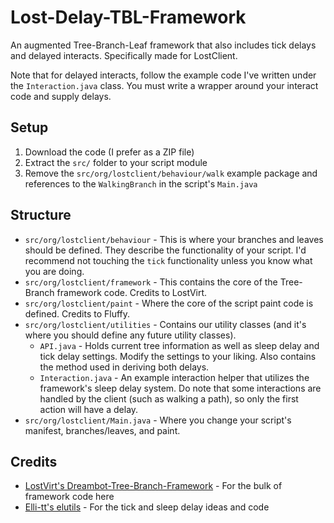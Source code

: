 # Lost-Delay-TBL-Framework

An augmented Tree-Branch-Leaf framework that also includes tick delays and delayed interacts. Specifically made for LostClient.

Note that for delayed interacts, follow the example code I've written under the `Interaction.java` class. You must write a wrapper around your interact code and supply delays.

## Setup

1. Download the code (I prefer as a ZIP file)
2. Extract the `src/` folder to your script module
3. Remove the `src/org/lostclient/behaviour/walk` example package and references to the `WalkingBranch` in the script's `Main.java`

## Structure

- `src/org/lostclient/behaviour` - This is where your branches and leaves should be defined. They describe the functionality of your script. I'd recommend not touching the `tick` functionality unless you know what you are doing.
- `src/org/lostclient/framework` - This contains the core of the Tree-Branch framework code. Credits to LostVirt.
- `src/org/lostclient/paint` - Where the core of the script paint code is defined. Credits to Fluffy.
- `src/org/lostclient/utilities` - Contains our utility classes (and it's where you should define any future utility classes).
  - `API.java` - Holds current tree information as well as sleep delay and tick delay settings. Modify the settings to your liking. Also contains the method used in deriving both delays.
  - `Interaction.java` - An example interaction helper that utilizes the framework's sleep delay system. Do note that some interactions are handled by the client (such as walking a path), so only the first action will have a delay.
- `src/org/lostclient/Main.java` - Where you change your script's manifest, branches/leaves, and paint.

## Credits

- [LostVirt's Dreambot-Tree-Branch-Framework](https://github.com/LostVirt/Dreambot-Tree-Branch-Framework) - For the bulk of framework code here
- [Elli-tt's elutils](https://github.com/Elli-tt/el-plugins-source) - For the tick and sleep delay ideas and code
